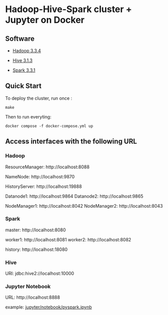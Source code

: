 # Hadoop-Hive-Spark cluster + Jupyter on Docker

## Software

* [Hadoop 3.3.4](https://hadoop.apache.org/)

* [Hive 3.1.3](http://hive.apache.org/)

* [Spark 3.3.1](https://spark.apache.org/)

## Quick Start

To deploy the cluster, run once :
```
make
```

Then to run everyting:

```
docker compose -f docker-compose.yml up
```

## Access interfaces with the following URL

### Hadoop

ResourceManager: http://localhost:8088

NameNode: http://localhost:9870

HistoryServer: http://localhost:19888

Datanode1: http://localhost:9864
Datanode2: http://localhost:9865

NodeManager1: http://localhost:8042
NodeManager2: http://localhost:8043

### Spark
master: http://localhost:8080

worker1: http://localhost:8081
worker2: http://localhost:8082

history: http://localhost:18080

### Hive
URI: jdbc:hive2://localhost:10000

### Jupyter Notebook
URL: http://localhost:8888

example: [jupyter/notebook/pyspark.ipynb](jupyter/notebook/pyspark.ipynb)
